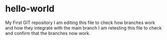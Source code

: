 # hello-world
My First GIT repository
I am editing this file to check how branches work and how they integrate with the main branch
I am retesting this file to check and confirm that the branches now work.
